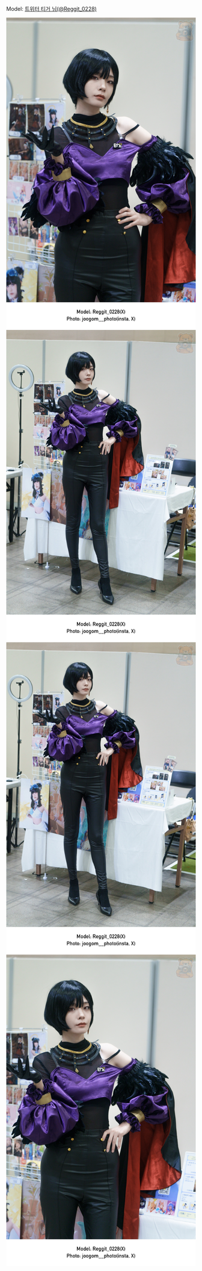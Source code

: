 ﻿---
dddd: 2024.07.21 서코 일
nickname: 티거
sns_type: x
sns_id: Reggit_0228
---

<a name="Reggit_0228"></a>
Model: <a href="https://x.com/Reggit_0228" target="_blank">트위터 티거 님(@Reggit_0228)</a>

![DSC04616.jpg](/assets/img/2024/07-21/티거/DSC04616.jpg)
![DSC04617.jpg](/assets/img/2024/07-21/티거/DSC04617.jpg)
![DSC04618.jpg](/assets/img/2024/07-21/티거/DSC04618.jpg)
![DSC04619.jpg](/assets/img/2024/07-21/티거/DSC04619.jpg)